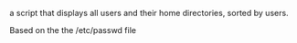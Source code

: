  a script that displays all users and their home directories, sorted by users.

Based on the the /etc/passwd file
